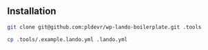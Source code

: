 Installation
------------
```sh
git clone git@github.com:pldevr/wp-lando-boilerplate.git .tools
```
```sh
cp .tools/.example.lando.yml .lando.yml
```
